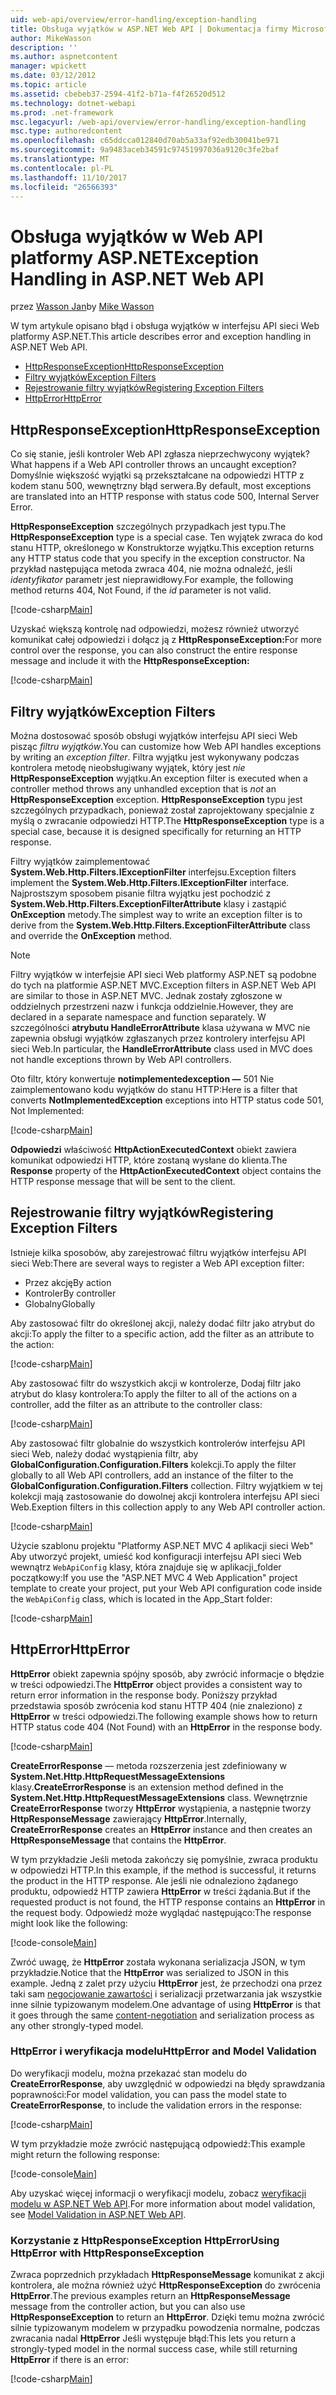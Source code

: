 ```yaml
---
uid: web-api/overview/error-handling/exception-handling
title: Obsługa wyjątków w ASP.NET Web API | Dokumentacja firmy Microsoft
author: MikeWasson
description: ''
ms.author: aspnetcontent
manager: wpickett
ms.date: 03/12/2012
ms.topic: article
ms.assetid: cbebeb37-2594-41f2-b71a-f4f26520d512
ms.technology: dotnet-webapi
ms.prod: .net-framework
msc.legacyurl: /web-api/overview/error-handling/exception-handling
msc.type: authoredcontent
ms.openlocfilehash: c65ddcca012840d70ab5a33af92edb30041be971
ms.sourcegitcommit: 9a9483aceb34591c97451997036a9120c3fe2baf
ms.translationtype: MT
ms.contentlocale: pl-PL
ms.lasthandoff: 11/10/2017
ms.locfileid: "26566393"
---
```

<a name="exception-handling-in-aspnet-web-api"></a><span data-ttu-id="e9489-102">Obsługa wyjątków w Web API platformy ASP.NET</span><span class="sxs-lookup"><span data-stu-id="e9489-102">Exception Handling in ASP.NET Web API</span></span>
====================
<span data-ttu-id="e9489-103">przez [Wasson Jan](https://github.com/MikeWasson)</span><span class="sxs-lookup"><span data-stu-id="e9489-103">by [Mike Wasson](https://github.com/MikeWasson)</span></span>

<span data-ttu-id="e9489-104">W tym artykule opisano błąd i obsługa wyjątków w interfejsu API sieci Web platformy ASP.NET.</span><span class="sxs-lookup"><span data-stu-id="e9489-104">This article describes error and exception handling in ASP.NET Web API.</span></span>

- [<span data-ttu-id="e9489-105">HttpResponseException</span><span class="sxs-lookup"><span data-stu-id="e9489-105">HttpResponseException</span></span>](#httpresponserexception)
- [<span data-ttu-id="e9489-106">Filtry wyjątków</span><span class="sxs-lookup"><span data-stu-id="e9489-106">Exception Filters</span></span>](#exception_filters)
- [<span data-ttu-id="e9489-107">Rejestrowanie filtry wyjątków</span><span class="sxs-lookup"><span data-stu-id="e9489-107">Registering Exception Filters</span></span>](#registering_exception_filters)
- [<span data-ttu-id="e9489-108">HttpError</span><span class="sxs-lookup"><span data-stu-id="e9489-108">HttpError</span></span>](#httperror)

<a id="httpresponserexception"></a>
## <a name="httpresponseexception"></a><span data-ttu-id="e9489-109">HttpResponseException</span><span class="sxs-lookup"><span data-stu-id="e9489-109">HttpResponseException</span></span>

<span data-ttu-id="e9489-110">Co się stanie, jeśli kontroler Web API zgłasza nieprzechwycony wyjątek?</span><span class="sxs-lookup"><span data-stu-id="e9489-110">What happens if a Web API controller throws an uncaught exception?</span></span> <span data-ttu-id="e9489-111">Domyślnie większość wyjątki są przekształcane na odpowiedzi HTTP z kodem stanu 500, wewnętrzny błąd serwera.</span><span class="sxs-lookup"><span data-stu-id="e9489-111">By default, most exceptions are translated into an HTTP response with status code 500, Internal Server Error.</span></span>

<span data-ttu-id="e9489-112">**HttpResponseException** szczególnych przypadkach jest typu.</span><span class="sxs-lookup"><span data-stu-id="e9489-112">The **HttpResponseException** type is a special case.</span></span> <span data-ttu-id="e9489-113">Ten wyjątek zwraca do kod stanu HTTP, określonego w Konstruktorze wyjątku.</span><span class="sxs-lookup"><span data-stu-id="e9489-113">This exception returns any HTTP status code that you specify in the exception constructor.</span></span> <span data-ttu-id="e9489-114">Na przykład następująca metoda zwraca 404, nie można odnaleźć, jeśli *identyfikator* parametr jest nieprawidłowy.</span><span class="sxs-lookup"><span data-stu-id="e9489-114">For example, the following method returns 404, Not Found, if the *id* parameter is not valid.</span></span>

[!code-csharp[Main](exception-handling/samples/sample1.cs)]

<span data-ttu-id="e9489-115">Uzyskać większą kontrolę nad odpowiedzi, możesz również utworzyć komunikat całej odpowiedzi i dołącz ją z **HttpResponseException:**</span><span class="sxs-lookup"><span data-stu-id="e9489-115">For more control over the response, you can also construct the entire response message and include it with the **HttpResponseException:**</span></span> 

[!code-csharp[Main](exception-handling/samples/sample2.cs)]

<a id="exception_filters"></a>
## <a name="exception-filters"></a><span data-ttu-id="e9489-116">Filtry wyjątków</span><span class="sxs-lookup"><span data-stu-id="e9489-116">Exception Filters</span></span>

<span data-ttu-id="e9489-117">Można dostosować sposób obsługi wyjątków interfejsu API sieci Web pisząc *filtru wyjątków*.</span><span class="sxs-lookup"><span data-stu-id="e9489-117">You can customize how Web API handles exceptions by writing an *exception filter*.</span></span> <span data-ttu-id="e9489-118">Filtra wyjątku jest wykonywany podczas kontrolera metodę nieobsługiwany wyjątek, który jest *nie* **HttpResponseException** wyjątku.</span><span class="sxs-lookup"><span data-stu-id="e9489-118">An exception filter is executed when a controller method throws any unhandled exception that is *not* an **HttpResponseException** exception.</span></span> <span data-ttu-id="e9489-119">**HttpResponseException** typu jest szczególnych przypadkach, ponieważ został zaprojektowany specjalnie z myślą o zwracanie odpowiedzi HTTP.</span><span class="sxs-lookup"><span data-stu-id="e9489-119">The **HttpResponseException** type is a special case, because it is designed specifically for returning an HTTP response.</span></span>

<span data-ttu-id="e9489-120">Filtry wyjątków zaimplementować **System.Web.Http.Filters.IExceptionFilter** interfejsu.</span><span class="sxs-lookup"><span data-stu-id="e9489-120">Exception filters implement the **System.Web.Http.Filters.IExceptionFilter** interface.</span></span> <span data-ttu-id="e9489-121">Najprostszym sposobem pisanie filtra wyjątku jest pochodzić z **System.Web.Http.Filters.ExceptionFilterAttribute** klasy i zastąpić **OnException** metody.</span><span class="sxs-lookup"><span data-stu-id="e9489-121">The simplest way to write an exception filter is to derive from the **System.Web.Http.Filters.ExceptionFilterAttribute** class and override the **OnException** method.</span></span>

> [!NOTE]
> <span data-ttu-id="e9489-122">Filtry wyjątków w interfejsie API sieci Web platformy ASP.NET są podobne do tych na platformie ASP.NET MVC.</span><span class="sxs-lookup"><span data-stu-id="e9489-122">Exception filters in ASP.NET Web API are similar to those in ASP.NET MVC.</span></span> <span data-ttu-id="e9489-123">Jednak zostały zgłoszone w oddzielnych przestrzeni nazw i funkcja oddzielnie.</span><span class="sxs-lookup"><span data-stu-id="e9489-123">However, they are declared in a separate namespace and function separately.</span></span> <span data-ttu-id="e9489-124">W szczególności **atrybutu HandleErrorAttribute** klasa używana w MVC nie zapewnia obsługi wyjątków zgłaszanych przez kontrolery interfejsu API sieci Web.</span><span class="sxs-lookup"><span data-stu-id="e9489-124">In particular, the **HandleErrorAttribute** class used in MVC does not handle exceptions thrown by Web API controllers.</span></span>


<span data-ttu-id="e9489-125">Oto filtr, który konwertuje **notimplementedexception —** 501 Nie zaimplementowano kodu wyjątków do stanu HTTP:</span><span class="sxs-lookup"><span data-stu-id="e9489-125">Here is a filter that converts **NotImplementedException** exceptions into HTTP status code 501, Not Implemented:</span></span>

[!code-csharp[Main](exception-handling/samples/sample3.cs)]

<span data-ttu-id="e9489-126">**Odpowiedzi** właściwość **HttpActionExecutedContext** obiekt zawiera komunikat odpowiedzi HTTP, które zostaną wysłane do klienta.</span><span class="sxs-lookup"><span data-stu-id="e9489-126">The **Response** property of the **HttpActionExecutedContext** object contains the HTTP response message that will be sent to the client.</span></span>

<a id="registering_exception_filters"></a>
## <a name="registering-exception-filters"></a><span data-ttu-id="e9489-127">Rejestrowanie filtry wyjątków</span><span class="sxs-lookup"><span data-stu-id="e9489-127">Registering Exception Filters</span></span>

<span data-ttu-id="e9489-128">Istnieje kilka sposobów, aby zarejestrować filtru wyjątków interfejsu API sieci Web:</span><span class="sxs-lookup"><span data-stu-id="e9489-128">There are several ways to register a Web API exception filter:</span></span>

- <span data-ttu-id="e9489-129">Przez akcję</span><span class="sxs-lookup"><span data-stu-id="e9489-129">By action</span></span>
- <span data-ttu-id="e9489-130">Kontroler</span><span class="sxs-lookup"><span data-stu-id="e9489-130">By controller</span></span>
- <span data-ttu-id="e9489-131">Globalny</span><span class="sxs-lookup"><span data-stu-id="e9489-131">Globally</span></span>

<span data-ttu-id="e9489-132">Aby zastosować filtr do określonej akcji, należy dodać filtr jako atrybut do akcji:</span><span class="sxs-lookup"><span data-stu-id="e9489-132">To apply the filter to a specific action, add the filter as an attribute to the action:</span></span>

[!code-csharp[Main](exception-handling/samples/sample4.cs)]

<span data-ttu-id="e9489-133">Aby zastosować filtr do wszystkich akcji w kontrolerze, Dodaj filtr jako atrybut do klasy kontrolera:</span><span class="sxs-lookup"><span data-stu-id="e9489-133">To apply the filter to all of the actions on a controller, add the filter as an attribute to the controller class:</span></span>

[!code-csharp[Main](exception-handling/samples/sample5.cs)]

<span data-ttu-id="e9489-134">Aby zastosować filtr globalnie do wszystkich kontrolerów interfejsu API sieci Web, należy dodać wystąpienia filtr, aby **GlobalConfiguration.Configuration.Filters** kolekcji.</span><span class="sxs-lookup"><span data-stu-id="e9489-134">To apply the filter globally to all Web API controllers, add an instance of the filter to the **GlobalConfiguration.Configuration.Filters** collection.</span></span> <span data-ttu-id="e9489-135">Filtry wyjątkiem w tej kolekcji mają zastosowanie do dowolnej akcji kontrolera interfejsu API sieci Web.</span><span class="sxs-lookup"><span data-stu-id="e9489-135">Exeption filters in this collection apply to any Web API controller action.</span></span>

[!code-csharp[Main](exception-handling/samples/sample6.cs)]

<span data-ttu-id="e9489-136">Użycie szablonu projektu "Platformy ASP.NET MVC 4 aplikacji sieci Web" Aby utworzyć projekt, umieść kod konfiguracji interfejsu API sieci Web wewnątrz `WebApiConfig` klasy, która znajduje się w aplikacji\_folder początkowy:</span><span class="sxs-lookup"><span data-stu-id="e9489-136">If you use the "ASP.NET MVC 4 Web Application" project template to create your project, put your Web API configuration code inside the `WebApiConfig` class, which is located in the App\_Start folder:</span></span>

[!code-csharp[Main](exception-handling/samples/sample7.cs?highlight=5)]

<a id="httperror"></a>
## <a name="httperror"></a><span data-ttu-id="e9489-137">HttpError</span><span class="sxs-lookup"><span data-stu-id="e9489-137">HttpError</span></span>

<span data-ttu-id="e9489-138">**HttpError** obiekt zapewnia spójny sposób, aby zwrócić informacje o błędzie w treści odpowiedzi.</span><span class="sxs-lookup"><span data-stu-id="e9489-138">The **HttpError** object provides a consistent way to return error information in the response body.</span></span> <span data-ttu-id="e9489-139">Poniższy przykład przedstawia sposób zwrócenia kod stanu HTTP 404 (nie znaleziono) z **HttpError** w treści odpowiedzi.</span><span class="sxs-lookup"><span data-stu-id="e9489-139">The following example shows how to return HTTP status code 404 (Not Found) with an **HttpError** in the response body.</span></span>

[!code-csharp[Main](exception-handling/samples/sample8.cs)]

<span data-ttu-id="e9489-140">**CreateErrorResponse** — metoda rozszerzenia jest zdefiniowany w **System.Net.Http.HttpRequestMessageExtensions** klasy.</span><span class="sxs-lookup"><span data-stu-id="e9489-140">**CreateErrorResponse** is an extension method defined in the **System.Net.Http.HttpRequestMessageExtensions** class.</span></span> <span data-ttu-id="e9489-141">Wewnętrznie **CreateErrorResponse** tworzy **HttpError** wystąpienia, a następnie tworzy **HttpResponseMessage** zawierający **HttpError**.</span><span class="sxs-lookup"><span data-stu-id="e9489-141">Internally, **CreateErrorResponse** creates an **HttpError** instance and then creates an **HttpResponseMessage** that contains the **HttpError**.</span></span>

<span data-ttu-id="e9489-142">W tym przykładzie Jeśli metoda zakończy się pomyślnie, zwraca produktu w odpowiedzi HTTP.</span><span class="sxs-lookup"><span data-stu-id="e9489-142">In this example, if the method is successful, it returns the product in the HTTP response.</span></span> <span data-ttu-id="e9489-143">Ale jeśli nie odnaleziono żądanego produktu, odpowiedź HTTP zawiera **HttpError** w treści żądania.</span><span class="sxs-lookup"><span data-stu-id="e9489-143">But if the requested product is not found, the HTTP response contains an **HttpError** in the request body.</span></span> <span data-ttu-id="e9489-144">Odpowiedź może wyglądać następująco:</span><span class="sxs-lookup"><span data-stu-id="e9489-144">The response might look like the following:</span></span>

[!code-console[Main](exception-handling/samples/sample9.cmd)]

<span data-ttu-id="e9489-145">Zwróć uwagę, że **HttpError** została wykonana serializacja JSON, w tym przykładzie.</span><span class="sxs-lookup"><span data-stu-id="e9489-145">Notice that the **HttpError** was serialized to JSON in this example.</span></span> <span data-ttu-id="e9489-146">Jedną z zalet przy użyciu **HttpError** jest, że przechodzi ona przez taki sam [negocjowanie zawartości](../formats-and-model-binding/content-negotiation.md) i serializacji przetwarzania jak wszystkie inne silnie typizowanym modelem.</span><span class="sxs-lookup"><span data-stu-id="e9489-146">One advantage of using **HttpError** is that it goes through the same [content-negotiation](../formats-and-model-binding/content-negotiation.md) and serialization process as any other strongly-typed model.</span></span>

### <a name="httperror-and-model-validation"></a><span data-ttu-id="e9489-147">HttpError i weryfikacja modelu</span><span class="sxs-lookup"><span data-stu-id="e9489-147">HttpError and Model Validation</span></span>

<span data-ttu-id="e9489-148">Do weryfikacji modelu, można przekazać stan modelu do **CreateErrorResponse**, aby uwzględnić w odpowiedzi na błędy sprawdzania poprawności:</span><span class="sxs-lookup"><span data-stu-id="e9489-148">For model validation, you can pass the model state to **CreateErrorResponse**, to include the validation errors in the response:</span></span>

[!code-csharp[Main](exception-handling/samples/sample10.cs)]

<span data-ttu-id="e9489-149">W tym przykładzie może zwrócić następującą odpowiedź:</span><span class="sxs-lookup"><span data-stu-id="e9489-149">This example might return the following response:</span></span>

[!code-console[Main](exception-handling/samples/sample11.cmd)]

<span data-ttu-id="e9489-150">Aby uzyskać więcej informacji o weryfikacji modelu, zobacz [weryfikacji modelu w ASP.NET Web API](../formats-and-model-binding/model-validation-in-aspnet-web-api.md).</span><span class="sxs-lookup"><span data-stu-id="e9489-150">For more information about model validation, see [Model Validation in ASP.NET Web API](../formats-and-model-binding/model-validation-in-aspnet-web-api.md).</span></span>

### <a name="using-httperror-with-httpresponseexception"></a><span data-ttu-id="e9489-151">Korzystanie z HttpResponseException HttpError</span><span class="sxs-lookup"><span data-stu-id="e9489-151">Using HttpError with HttpResponseException</span></span>

<span data-ttu-id="e9489-152">Zwraca poprzednich przykładach **HttpResponseMessage** komunikat z akcji kontrolera, ale można również użyć **HttpResponseException** do zwrócenia **HttpError**.</span><span class="sxs-lookup"><span data-stu-id="e9489-152">The previous examples return an **HttpResponseMessage** message from the controller action, but you can also use **HttpResponseException** to return an **HttpError**.</span></span> <span data-ttu-id="e9489-153">Dzięki temu można zwrócić silnie typizowanym modelem w przypadku powodzenia normalne, podczas zwracania nadal **HttpError** Jeśli występuje błąd:</span><span class="sxs-lookup"><span data-stu-id="e9489-153">This lets you return a strongly-typed model in the normal success case, while still returning **HttpError** if there is an error:</span></span>

[!code-csharp[Main](exception-handling/samples/sample12.cs)]
